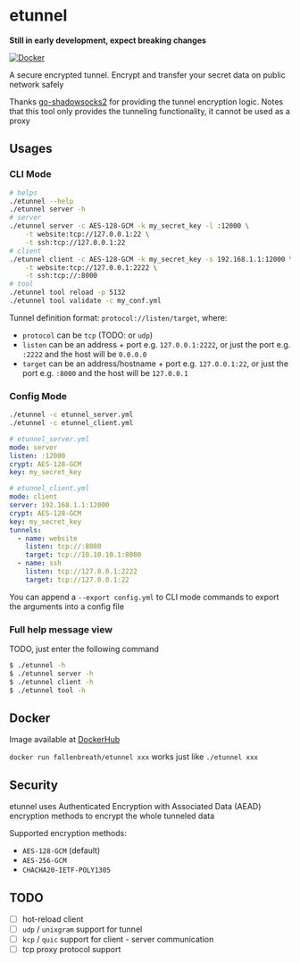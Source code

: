 # etunnel

**Still in early development, expect breaking changes**

[![Docker](https://img.shields.io/docker/v/fallenbreath/etunnel/latest)](https://hub.docker.com/r/fallenbreath/etunnel)

A secure encrypted tunnel. Encrypt and transfer your secret data on public network safely

Thanks [go-shadowsocks2](https://github.com/shadowsocks/go-shadowsocks2) for providing the tunnel encryption logic.
Notes that this tool only provides the tunneling functionality, it cannot be used as a proxy

## Usages

### CLI Mode

```bash
# helps
./etunnel --help
./etunnel server -h
# server
./etunnel server -c AES-128-GCM -k my_secret_key -l :12000 \
    -t website:tcp://127.0.0.1:22 \
    -t ssh:tcp://127.0.0.1:22
# client
./etunnel client -c AES-128-GCM -k my_secret_key -s 192.168.1.1:12000 \
    -t website:tcp://127.0.0.1:2222 \
    -t ssh:tcp://:8000
# tool
./etunnel tool reload -p 5132
./etunnel tool validate -c my_conf.yml
```

Tunnel definition format: `protocol://listen/target`, where:

- `protocol` can be `tcp` (TODO: or `udp`)
- `listen` can be an address + port e.g. `127.0.0.1:2222`, or just the port e.g. `:2222` and the host will be `0.0.0.0`
- `target` can be an address/hostname + port e.g. `127.0.0.1:22`, or just the port e.g. `:8000` and the host will be `127.0.0.1`

### Config Mode

```bash
./etunnel -c etunnel_server.yml
./etunnel -c etunnel_client.yml
```

```yaml
# etunnel_server.yml
mode: server
listen: :12000
crypt: AES-128-GCM
key: my_secret_key
```

```yaml
# etunnel_client.yml
mode: client
server: 192.168.1.1:12000
crypt: AES-128-GCM
key: my_secret_key
tunnels:
  - name: website
    listen: tcp://:8080
    target: tcp://10.10.10.1:8080
  - name: ssh
    listen: tcp://127.0.0.1:2222
    target: tcp://127.0.0.1:22
```

You can append a `--export config.yml` to CLI mode commands to export the arguments into a config file

### Full help message view

TODO, just enter the following command

```bash
$ ./etunnel -h
$ ./etunnel server -h
$ ./etunnel client -h
$ ./etunnel tool -h
```

## Docker

Image available at [DockerHub](https://hub.docker.com/r/fallenbreath/etunnel)

`docker run fallenbreath/etunnel xxx` works just like `./etunnel xxx`

## Security

etunnel uses Authenticated Encryption with Associated Data (AEAD) encryption methods to encrypt the whole tunneled data

Supported encryption methods:

- `AES-128-GCM` (default)
- `AES-256-GCM`
- `CHACHA20-IETF-POLY1305`

## TODO

- [ ] hot-reload client
- [ ] `udp` / `unixgram` support for tunnel
- [ ] `kcp` / `quic` support for client - server communication
- [ ] tcp proxy protocol support
